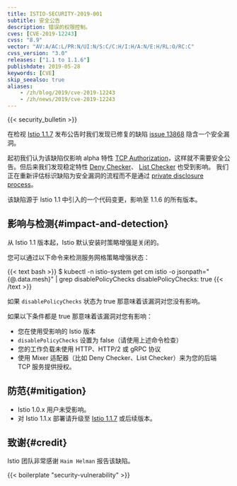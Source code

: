 ```yaml
---
title: ISTIO-SECURITY-2019-001
subtitle: 安全公告
description: 错误的权限控制。
cves: [CVE-2019-12243]
cvss: "8.9"
vector: "AV:A/AC:L/PR:N/UI:N/S:C/C:H/I:H/A:N/E:H/RL:O/RC:C"
cvss_version: "3.0"
releases: ["1.1 to 1.1.6"]
publishdate: 2019-05-28
keywords: [CVE]
skip_seealso: true
aliases:
    - /zh/blog/2019/cve-2019-12243
    - /zh/news/2019/cve-2019-12243
---
```


{{< security_bulletin >}}

在检视 [Istio 1.1.7](/zh/news/releases/1.1.x/announcing-1.1.7) 发布公告时我们发现已修复的缺陷 [issue 13868](https://github.com/istio/istio/issues/13868) 隐含一个安全漏洞。

起初我们认为该缺陷仅影响 alpha 特性 [TCP Authorization](/zh/about/feature-stages/#security-and-policy-enforcement)，这样就不需要安全公告。但后来我们发现稳定特性
[Deny Checker](/zh/docs/reference/config/policy-and-telemetry/adapters/denier/)、
[List Checker](/zh/docs/reference/config/policy-and-telemetry/adapters/list/) 也受到影响。
我们正在重新评估标识缺陷为安全漏洞的流程而不是通过
[private disclosure process](/zh/about/security-vulnerabilities/)。

该缺陷源于 Istio 1.1 中引入的一个代码变更，影响至 1.1.6 的所有版本。

## 影响与检测{#impact-and-detection}

从 Istio 1.1 版本起，Istio 默认安装时策略增强是关闭的。

您可以通过以下命令来检测服务网格策略增强状态：

{{< text bash >}}
$ kubectl -n istio-system get cm istio -o jsonpath="{@.data.mesh}" | grep disablePolicyChecks
disablePolicyChecks: true
{{< /text >}}

如果 `disablePolicyChecks` 状态为 true 那意味着该漏洞对您没有影响。

如果以下条件都是 true 那意味着该漏洞对您有影响：

* 您在使用受影响的 Istio 版本
* `disablePolicyChecks` 设置为 false（请使用上述命令检查）
* 您的工作负载未使用 HTTP、HTTP/2 或 gRPC 协议
* 使用 Mixer 适配器（比如 Deny Checker、List Checker）来为您的后端 TCP 服务提供授权。

## 防范{#mitigation}

* Istio 1.0.x 用户未受影响。
* 对 Istio 1.1.x 部署请升级至 [Istio 1.1.7](/zh/news/releases/1.1.x/announcing-1.1.7) 或后续版本。

## 致谢{#credit}

Istio 团队非常感谢 `Haim Helman` 报告该缺陷。

{{< boilerplate "security-vulnerability" >}}
